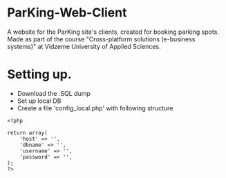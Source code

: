 # ParKing-Web-Client

A website for the ParKing site's clients, created for booking parking spots.
Made as part of the course "Cross-platform solutions (e-business systems)" at Vidzeme University of Applied Sciences.

# Setting up.
- Download the .SQL dump
- Set up local DB
- Create a file 'config_local.php' with following structure

```
<?php

return array(
    'host' => '',
    'dbname' => '',
    'username' => '',
    'password' => '',
);
?>
```
